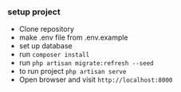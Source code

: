 ### setup project

 - Clone repository
 - make .env file from .env.example
 - set up database
 - run `composer install`
 - run `php artisan migrate:refresh --seed`
 - to run project `php artisan serve`
 - Open browser and visit `http://localhost:8000`